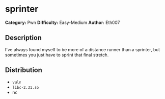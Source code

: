 # sprinter
**Category:** Pwn
**Difficulty:** Easy-Medium
**Author:** Eth007

## Description

I've always found myself to be more of a distance runner than a sprinter, but sometimes you just have to sprint that final stretch.

## Distribution

- `vuln`
- `libc-2.31.so`
- nc
